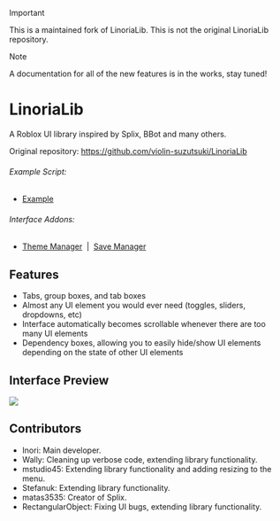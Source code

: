 > [!IMPORTANT]  
> This is a maintained fork of LinoriaLib. This is not the original LinoriaLib repository.

> [!NOTE]
> A documentation for all of the new features is in the works, stay tuned!

# LinoriaLib
A Roblox UI library inspired by Splix, BBot and many others.

Original repository: https://github.com/violin-suzutsuki/LinoriaLib

###### Example Script: 
* [Example](Example.lua)

###### Interface Addons:
* [Theme Manager](addons/ThemeManager.lua)&nbsp;&nbsp;|&nbsp;&nbsp;[Save Manager](addons/SaveManager.lua) 

## Features
- Tabs, group boxes, and tab boxes
- Almost any UI element you would ever need (toggles, sliders, dropdowns, etc)
- Interface automatically becomes scrollable whenever there are too many UI elements
- Dependency boxes, allowing you to easily hide/show UI elements depending on the state of other UI elements

## Interface Preview
<img src="https://i.imgur.com/qs0Hqc6.png" />

## Contributors
- Inori: Main developer.
- Wally: Cleaning up verbose code, extending library functionality.
- mstudio45: Extending library functionality and adding resizing to the menu.
- Stefanuk: Extending library functionality.
- matas3535: Creator of Splix.
- RectangularObject: Fixing UI bugs, extending library functionality.
